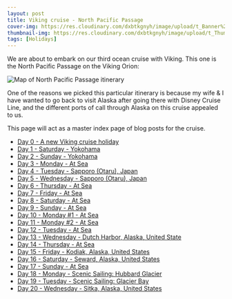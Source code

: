 ```yaml
---
layout: post
title: Viking cruise - North Pacific Passage
cover-img: https://res.cloudinary.com/dxbtkgnyh/image/upload/t_Banner%2016:9/v1682856233/2023-viking-north-pacific-passage/PXL_20230430_045826187_n7xcva.jpg
thumbnail-img: https://res.cloudinary.com/dxbtkgnyh/image/upload/t_Thumbnail/v1682856233/2023-viking-north-pacific-passage/PXL_20230430_045826187_n7xcva.jpg
tags: [Holidays]
---
```

We are about to embark on our third ocean cruise with Viking. This one is the North Pacific Passage on the Viking Orion:

![Map of North Pacific Passage itinerary](https://www.vikingcruises.com/oceans/images/2022_North_Pacific_Passage_956x690_tcm13-82063.png)

One of the reasons we picked this particular itinerary is because my wife & I have wanted to go back to visit Alaska after going there with Disney Cruise Line, and the different ports of call through Alaska on this cruise appealed to us.

This page will act as a master index page of blog posts for the cruise.

* [Day 0 - A new Viking cruise holiday](/2023/04/28/day0.html)
* [Day 1 - Saturday - Yokohama](/2023/04/29/day1.html)
* [Day 2 - Sunday - Yokohama](/2023/04/30/day2.html)
* [Day 3 - Monday - At Sea](/2023/05/01/day3.html)
* [Day 4 - Tuesday - Sapporo (Otaru), Japan](/2023/05/02/day4.html)
* [Day 5 - Wednesday - Sapporo (Otaru), Japan](/2023/05/03/day5.html)
* [Day 6 - Thursday - At Sea](/2023/05/04/day6.html)
* [Day 7 - Friday - At Sea](/2023/05/05/day7.html)
* [Day 8 - Saturday - At Sea](/2023/05/06/day8.html)
* [Day 9 - Sunday - At Sea](/2023/05/07/day9.html)
* [Day 10 - Monday #1 - At Sea](/2023/05/08/day10.html)
* [Day 11 - Monday #2 - At Sea](/2023/05/08/day11.html)
* [Day 12 - Tuesday - At Sea](/2023/05/09/day12.html)
* [Day 13 - Wednesday - Dutch Harbor, Alaska, United State](/2023/05/10/day13.html)
* [Day 14 - Thursday - At Sea](/2023/05/11/day14.html)
* [Day 15 - Friday - Kodiak, Alaska, United States](/2023/05/12/day15.html)
* [Day 16 - Saturday - Seward, Alaska, United States](/2023/05/13/day16.html)
* [Day 17 - Sunday - At Sea](/2023/05/14/day17.html)
* [Day 18 - Monday - Scenic Sailing: Hubbard Glacier](/2023/05/15/day18.html)
* [Day 19 - Tuesday - Scenic Sailing: Glacier Bay](/2023/05/16/day19.html)
* [Day 20 - Wednesday - Sitka, Alaska, United States](/2023/05/17/day20.html)
